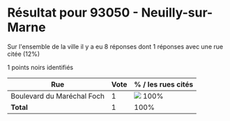 # Résultat pour 93050 - Neuilly-sur-Marne

Sur l'ensemble de la ville il y a eu 8 réponses dont 1 réponses avec une rue citée (12%)

1 points noirs identifiés

| Rue | Vote | % / les rues cités|
|-----|------|-------------------|
| Boulevard du Maréchal Foch | 1 | <img src="../../img/bar_100.gif" />&nbsp;100%|
| **Total** | 1 | 100%|
